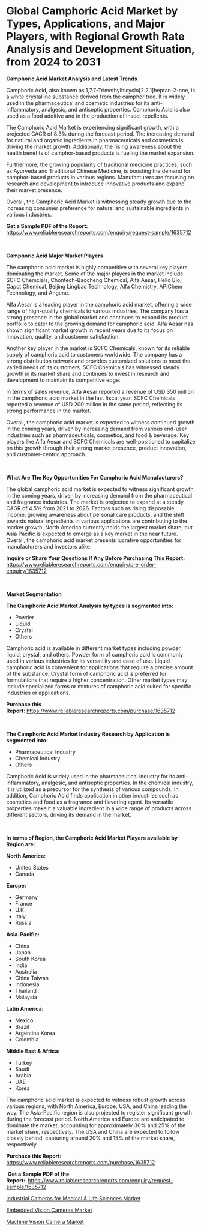 <p><h1>Global Camphoric Acid Market by Types, Applications, and Major Players, with Regional Growth Rate Analysis and Development Situation, from 2024 to 2031</h1></p><p><strong>Camphoric Acid Market Analysis and Latest Trends</strong></p>
<p><p>Camphoric Acid, also known as 1,7,7-Trimethylbicyclo[2.2.1]heptan-2-one, is a white crystalline substance derived from the camphor tree. It is widely used in the pharmaceutical and cosmetic industries for its anti-inflammatory, analgesic, and antiseptic properties. Camphoric Acid is also used as a food additive and in the production of insect repellents.</p><p>The Camphoric Acid Market is experiencing significant growth, with a projected CAGR of 8.3% during the forecast period. The increasing demand for natural and organic ingredients in pharmaceuticals and cosmetics is driving the market growth. Additionally, the rising awareness about the health benefits of camphor-based products is fueling the market expansion.</p><p>Furthermore, the growing popularity of traditional medicine practices, such as Ayurveda and Traditional Chinese Medicine, is boosting the demand for camphor-based products in various regions. Manufacturers are focusing on research and development to introduce innovative products and expand their market presence.</p><p>Overall, the Camphoric Acid Market is witnessing steady growth due to the increasing consumer preference for natural and sustainable ingredients in various industries.</p></p>
<p><strong>Get a Sample PDF of the Report:&nbsp;</strong> <a href="https://www.reliableresearchreports.com/enquiry/request-sample/1635712">https://www.reliableresearchreports.com/enquiry/request-sample/1635712</a></p>
<p>&nbsp;</p>
<p><strong>Camphoric Acid Major Market Players</strong></p>
<p><p>The camphoric acid market is highly competitive with several key players dominating the market. Some of the major players in the market include SCFC Chemcials, Chontech-Baocheng Chemical, Alfa Aesar, Hello Bio, Capot Chemical, Beijing Lingbao Technology, Alfa Chemistry, APIChem Technology, and Angene.</p><p>Alfa Aesar is a leading player in the camphoric acid market, offering a wide range of high-quality chemicals to various industries. The company has a strong presence in the global market and continues to expand its product portfolio to cater to the growing demand for camphoric acid. Alfa Aesar has shown significant market growth in recent years due to its focus on innovation, quality, and customer satisfaction.</p><p>Another key player in the market is SCFC Chemicals, known for its reliable supply of camphoric acid to customers worldwide. The company has a strong distribution network and provides customized solutions to meet the varied needs of its customers. SCFC Chemicals has witnessed steady growth in its market share and continues to invest in research and development to maintain its competitive edge.</p><p>In terms of sales revenue, Alfa Aesar reported a revenue of USD 350 million in the camphoric acid market in the last fiscal year. SCFC Chemicals reported a revenue of USD 200 million in the same period, reflecting its strong performance in the market.</p><p>Overall, the camphoric acid market is expected to witness continued growth in the coming years, driven by increasing demand from various end-user industries such as pharmaceuticals, cosmetics, and food & beverage. Key players like Alfa Aesar and SCFC Chemicals are well-positioned to capitalize on this growth through their strong market presence, product innovation, and customer-centric approach.</p></p>
<p>&nbsp;</p>
<p><strong>What Are The Key Opportunities For Camphoric Acid Manufacturers?</strong></p>
<p><p>The global camphoric acid market is expected to witness significant growth in the coming years, driven by increasing demand from the pharmaceutical and fragrance industries. The market is projected to expand at a steady CAGR of 4.5% from 2021 to 2026. Factors such as rising disposable income, growing awareness about personal care products, and the shift towards natural ingredients in various applications are contributing to the market growth. North America currently holds the largest market share, but Asia Pacific is expected to emerge as a key market in the near future. Overall, the camphoric acid market presents lucrative opportunities for manufacturers and investors alike.</p></p>
<p><strong>Inquire or Share Your Questions If Any Before Purchasing This Report:</strong> <a href="https://www.reliableresearchreports.com/enquiry/pre-order-enquiry/1635712">https://www.reliableresearchreports.com/enquiry/pre-order-enquiry/1635712</a></p>
<p>&nbsp;</p>
<p><strong>Market Segmentation</strong></p>
<p><strong>The Camphoric Acid Market Analysis by types is segmented into:</strong></p>
<p><ul><li>Powder</li><li>Liquid</li><li>Crystal</li><li>Others</li></ul></p>
<p><p>Camphoric acid is available in different market types including powder, liquid, crystal, and others. Powder form of camphoric acid is commonly used in various industries for its versatility and ease of use. Liquid camphoric acid is convenient for applications that require a precise amount of the substance. Crystal form of camphoric acid is preferred for formulations that require a higher concentration. Other market types may include specialized forms or mixtures of camphoric acid suited for specific industries or applications.</p></p>
<p><strong>Purchase this Report:&nbsp;</strong><a href="https://www.reliableresearchreports.com/purchase/1635712">https://www.reliableresearchreports.com/purchase/1635712</a></p>
<p>&nbsp;</p>
<p><strong>The Camphoric Acid Market Industry Research by Application is segmented into:</strong></p>
<p><ul><li>Pharmaceutical Industry</li><li>Chemical Industry</li><li>Others</li></ul></p>
<p><p>Camphoric Acid is widely used in the pharmaceutical industry for its anti-inflammatory, analgesic, and antiseptic properties. In the chemical industry, it is utilized as a precursor for the synthesis of various compounds. In addition, Camphoric Acid finds application in other industries such as cosmetics and food as a fragrance and flavoring agent. Its versatile properties make it a valuable ingredient in a wide range of products across different sectors, driving its demand in the market.</p></p>
<p>&nbsp;</p>
<p><strong>In terms of Region, the Camphoric Acid Market Players available by Region are:</strong></p>
<p>
    <p> <strong> North America: </strong>
        <ul>
            <li>United States</li>
            <li>Canada</li>
        </ul>
        </p> 
    <p> <strong> Europe: </strong>
        <ul>
            <li>Germany</li>
            <li>France</li>
            <li>U.K.</li>
            <li>Italy</li>
            <li>Russia</li>
        </ul>
        </p> 
    <p> <strong> Asia-Pacific: </strong>
        <ul>
            <li>China</li>
            <li>Japan</li>
            <li>South Korea</li>
            <li>India</li>
            <li>Australia</li>
            <li>China Taiwan</li>
            <li>Indonesia</li>
            <li>Thailand</li>
            <li>Malaysia</li>
        </ul>
        </p> 
    <p> <strong> Latin America: </strong>
        <ul>
            <li>Mexico</li>
            <li>Brazil</li>
            <li>Argentina Korea</li>
            <li>Colombia</li>
        </ul>
        </p> 
    <p> <strong> Middle East & Africa: </strong>
        <ul>
            <li>Turkey</li>
            <li>Saudi</li>
            <li>Arabia</li>
            <li>UAE</li>
            <li>Korea</li>
        </ul>
    </p>
    </p>
<p><p>The camphoric acid market is expected to witness robust growth across various regions, with North America, Europe, USA, and China leading the way. The Asia-Pacific region is also projected to register significant growth during the forecast period. North America and Europe are anticipated to dominate the market, accounting for approximately 30% and 25% of the market share, respectively. The USA and China are expected to follow closely behind, capturing around 20% and 15% of the market share, respectively.</p></p>
<p><strong>Purchase this Report: </strong><a href="https://www.reliableresearchreports.com/purchase/1635712">https://www.reliableresearchreports.com/purchase/1635712</a></p>
<p>&nbsp;<strong>Get a Sample PDF of the Report:&nbsp;&nbsp;</strong><a href="https://www.reliableresearchreports.com/enquiry/request-sample/1635712">https://www.reliableresearchreports.com/enquiry/request-sample/1635712</a></p>
<p><strong></strong></p>
<p><p><a href="https://view.publitas.com/reportprime-1/industrial-cameras-for-medical-life-sciences-market-challenges-opportunities-and-growth-drivers-and-major-market-players-forecasted-for-period-from-2023-2030/">Industrial Cameras for Medical & Life Sciences Market</a></p><p><a href="https://view.publitas.com/reportprime-1/embedded-vision-cameras-market-size-global-industry-overview-market-segmentation-and-forecast-2023-to-2030/">Embedded Vision Cameras Market</a></p><p><a href="https://view.publitas.com/reportprime-1/machine-vision-camera-market-research-report-reveals-the-latest-trends-and-opportunities-of-this-market-for-period-from-2023-2030/">Machine Vision Camera Market</a></p></p>